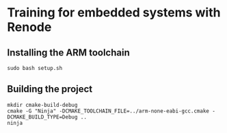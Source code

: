 # Training for embedded systems with Renode
 
## Installing the ARM toolchain
```
sudo bash setup.sh
```

## Building the project
```
mkdir cmake-build-debug
cmake -G "Ninja" -DCMAKE_TOOLCHAIN_FILE=../arm-none-eabi-gcc.cmake -DCMAKE_BUILD_TYPE=Debug ..
ninja
```
